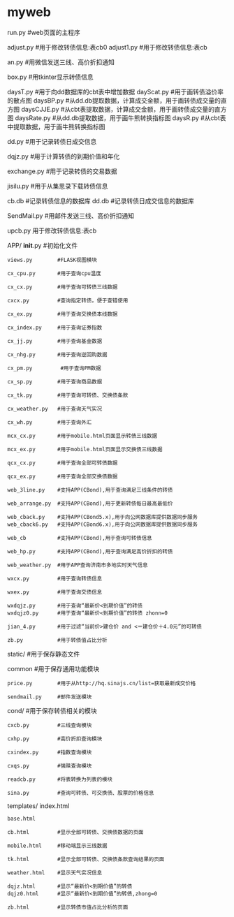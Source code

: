# myweb

run.py      #web页面的主程序

adjust.py   #用于修改转债信息:表cb0
adjust1.py  #用于修改转债信息:表cb

an.py       #用微信发送三线、高价折扣通知

box.py      #用tkinter显示转债信息

daysT.py    #用于向dd数据库的cbt表中增加数据
dayScat.py  #用于画转债溢价率的散点图
daysBP.py   #从dd.db提取数据，计算成交金额，用于画转债成交量的直方图
daysCJJE.py #从cbt表提取数据，计算成交金额，用于画转债成交量的直方图
daysRate.py #从dd.db提取数据，用于画牛熊转换指标图
daysR.py    #从cbt表中提取数据，用于画牛熊转换指标图

dd.py       #用于记录转债日成交信息

dqjz.py     #用于计算转债的到期价值和年化

exchange.py #用于记录转债的交易数据

jisilu.py   #用于从集思录下载转债信息

cb.db       #记录转债信息的数据库
dd.db       #记录转债日成交信息的数据库

SendMail.py #用邮件发送三线、高价折扣通知

upcb.py     用于修改转债信息:表cb

APP/
    __init__.py     #初始化文件

    views.py        #FLASK视图模块

    cx_cpu.py       #用于查询cpu温度

    cx_cx.py        #用于查询可转债三线数据

    cxcx.py         #查询指定转债，便于查错使用

    cx_ex.py        #用于查询交换债本线数据

    cx_index.py     #用于查询证券指数

    cx_jj.py        #用于查询基金数据

    cx_nhg.py       #用于查询逆回购数据

    cx_pm.py         #用于查询PM数据

    cx_sp.py        #用于查询商品数据

    cx_tk.py        #用于查询可转债、交换债条款

    cx_weather.py   #用于查询天气实况

    cx_wh.py        #用于查询外汇

    mcx_cx.py       #用于mobile.html页面显示转债三线数据

    mcx_ex.py       #用于mobile.html页面显示交换债三线数据

    qcx_cx.py       #用于查询全部可转债数据

    qcx_ex.py       #用于查询全部交换债数据

    web_3line.py    #支持APP(CBond),用于查询满足三线条件的转债

    web_arrange.py  #支持APP(CBond),用于更新转债每日最高最低价

    web_cback.py    #支持APP(CBond5.x),用于向公网数据库提供数据同步服务
    web_cback6.py   #支持APP(CBond6.x),用于向公网数据库提供数据同步服务

    web_cb          #支持APP(CBond),用于查询可转债信息

    web_hp.py       #支持APP(CBond),用于查询满足高价折扣的转债

	web_weather.py	#用于APP查询济南市多地实时天气信息

    wxcx.py         #用于查询转债信息

    wxex.py         #用于查询交债信息

	wxdqjz.py		#用于查询“最新价<到期价值”的转债
    wxdqjz0.py		#用于查询“最新价<到期价值”的转债 zhonn=0

    jian_4.py		#用于过滤“当前价>建仓价 and <＝建仓价＋4.0元”的可转债

    zb.py           #用于转债值占比分析

static/             #用于保存静态文件

common              #用于保存通用功能模块

    price.py        #用于从http://hq.sinajs.cn/list=获取最新成交价格

    sendmail.py     #邮件发送模块

cond/               #用于保存转债相关的模块

    cxcb.py         #三线查询模块

    cxhp.py         #高价折扣查询模块

    cxindex.py      #指数查询模块

    cxqs.py         #强赎查询模块

    readcb.py       #将表转换为列表的模块

    sina.py         #查询可转债、可交换债、股票的价格信息


templates/
    index.html

    base.html

    cb.html         #显示全部可转债、交换债数据的页面

    mobile.html     #移动端显示三线数据

    tk.html         #显示全部可转债、交换债条款查询结果的页面

    weather.html    #显示天气实况信息

	dqjz.html		#显示“最新价<到期价值”的转债
    dqjz0.html		#显示“最新价<到期价值”的转债,zhong=0

    zb.html         #显示转债市值占比分析的页面